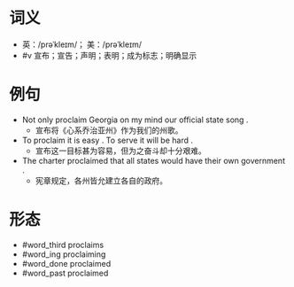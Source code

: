# 词义
- 英：/prəˈkleɪm/； 美：/prəˈkleɪm/
- #v 宣布；宣告；声明；表明；成为标志；明确显示
# 例句
- Not only proclaim Georgia on my mind our official state song .
	- 宣布将《心系乔治亚州》作为我们的州歌。
- To proclaim it is easy . To serve it will be hard .
	- 宣布这一目标甚为容易，但为之奋斗却十分艰难。
- The charter proclaimed that all states would have their own government .
	- 宪章规定，各州皆允建立各自的政府。
# 形态
- #word_third proclaims
- #word_ing proclaiming
- #word_done proclaimed
- #word_past proclaimed
